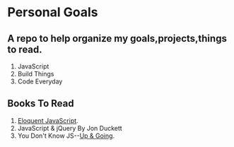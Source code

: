 # Personal Goals
## A repo to help organize my goals,projects,things to read.

1. JavaScript
2. Build Things
3. Code Everyday


## Books To Read

1. [Eloquent JavaScript](http://eloquentjavascript.net/).
2. JavaScript & jQuery By Jon Duckett
3. You Don't Know JS--[Up & Going](https://github.com/getify/You-Dont-Know-JS/blob/master/up%20&%20going/README.md#you-dont-know-js-up--going).








